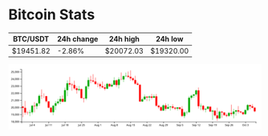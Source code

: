 # Bitcoin Stats

BTC/USDT|24h change|24h high|24h low|
|---|---|---|---|
|$19451.82|-2.86%|$20072.03|$19320.00|

<img src="./chart.svg">
